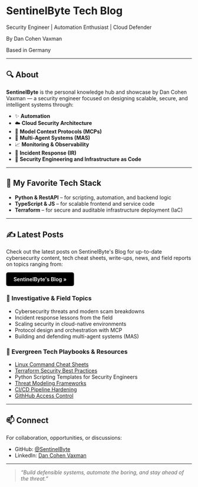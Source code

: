 # SentinelByte Tech Blog
Security Engineer | Automation Enthusiast | Cloud Defender

By Dan Cohen Vaxman

Based in Germany

---

## 🔍 About

**SentinelByte** is the personal knowledge hub and showcase by Dan Cohen Vaxman — a security engineer focused on designing scalable, secure, and intelligent systems through:

- ✨ **Automation**  
- ☁️ **Cloud Security Architecture**  
- 🧠 **Model Context Protocols (MCPs)**  
- 🤖 **Multi-Agent Systems (MAS)**  
- 📈 **Monitoring & Observability**  
- 🚨 **Incident Response (IR)**  
- 🔐 **Security Engineering and Infrastructure as Code**

---

## 🧰 My Favorite Tech Stack

- **Python & RestAPI** – for scripting, automation, and backend logic  
- **TypeScript & JS** – for scalable frontend and service code  
- **Terraform** – for secure and auditable infrastructure deployment (IaC)

---

## ✍️ Latest Posts

<p>Check out the latest posts on SentinelByte's Blog for up-to-date cybersecurity content, tech cheat sheets, write-ups, news, and field reports on topics ranging from:</p>

<a href="/blog/" style="
    display: inline-block;
    background-color: black;
    color: white;
    padding: 10px 20px;
    border-radius: 5px;
    text-decoration: none;
    font-weight: 600;
">
    SentinelByte's Blog »
</a>

### 🔎 Investigative & Field Topics
- Cybersecurity threats and modern scam breakdowns  
- Incident response lessons from the field  
- Scaling security in cloud-native environments  
- Protocol design and orchestration with MCP  
- Building and defending multi-agent systems (MAS)

### 🌱 Evergreen Tech Playbooks & Resources
- [Linux Command Cheat Sheets](https://sentinelbyte.github.io/linux/linux-commands-cheatsheet/)
- [Terraform Security Best Practices](https://sentinelbyte.github.io/terraform/terraform-security-best-practice/)
- Python Scripting Templates for Security Engineers  
- [Threat Modeling Frameworks](https://sentinelbyte.github.io/threat-modeling/top-threat-nodeling-frameworks/)
- [CI/CD Pipeline Hardening](https://sentinelbyte.github.io/devsecops/cicd-pipline-hardening/)
- [GithHub Access Control](https://sentinelbyte.github.io/devsecops/granular-github-orgs-access-control/)

---

## 📫 Connect

For collaboration, opportunities, or discussions:

- GitHub: [@SentinelByte](https://github.com/SentinelByte)  
- LinkedIn: [Dan Cohen Vaxman](https://www.linkedin.com/in/35b767173/)

---

> *“Build defensible systems, automate the boring, and stay ahead of the threat.”*
